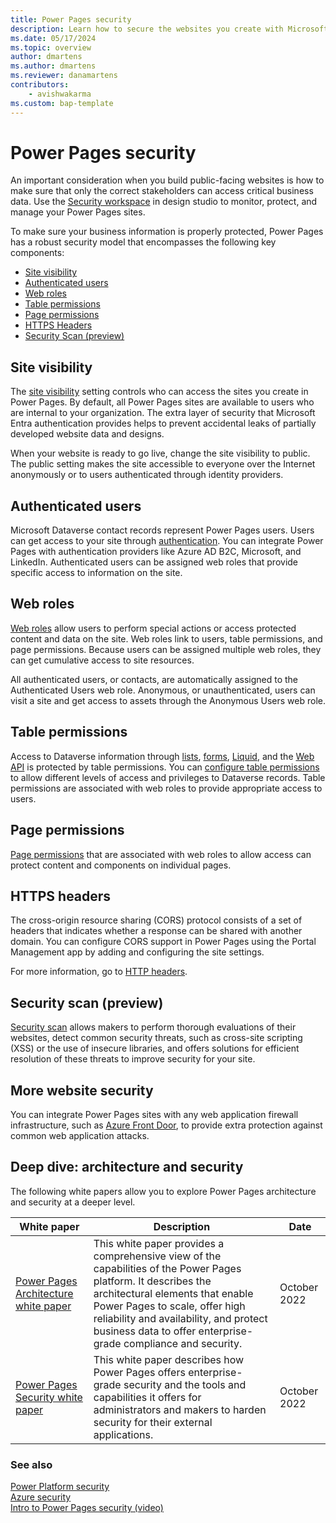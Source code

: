 ```yaml
---
title: Power Pages security
description: Learn how to secure the websites you create with Microsoft Power Pages.
ms.date: 05/17/2024
ms.topic: overview
author: dmartens
ms.author: dmartens
ms.reviewer: danamartens
contributors:
    - avishwakarma
ms.custom: bap-template
---
```


# Power Pages security

An important consideration when you build public-facing websites is how to make sure that only the correct stakeholders can access critical business data. Use the [Security workspace](../getting-started/use-security-workspace.md) in design studio to monitor, protect, and manage your Power Pages sites.

To make sure your business information is properly protected, Power Pages has a robust security model that encompasses the following key components:

- [Site visibility](#site-visibility)
- [Authenticated users](#authenticated-users)
- [Web roles](#web-roles)
- [Table permissions](#table-permissions)
- [Page permissions](#page-permissions)
- [HTTPS Headers](#https-headers)
- [Security Scan (preview)](#security-scan-preview)

## Site visibility

The [site visibility](site-visibility.md) setting controls who can access the sites you create in Power Pages. By default, all Power Pages sites are available to users who are internal to your organization. The extra layer of security that Microsoft Entra authentication provides helps to prevent accidental leaks of partially developed website data and designs.

When your website is ready to go live, change the site visibility to public. The public setting makes the site accessible to everyone over the Internet anonymously or to users authenticated through identity providers. 

## Authenticated users

Microsoft Dataverse contact records represent Power Pages users. Users can get access to your site through [authentication](authentication/index.md). You can integrate Power Pages with authentication providers like Azure AD B2C, Microsoft, and LinkedIn. Authenticated users can be assigned web roles that provide specific access to information on the site. 

## Web roles

[Web roles](create-web-roles.md) allow users to perform special actions or access protected content and data on the site. Web roles link to users, table permissions, and page permissions. Because users can be assigned multiple web roles, they can get cumulative access to site resources.

All authenticated users, or contacts, are automatically assigned to the Authenticated Users web role. Anonymous, or unauthenticated, users can visit a site and get access to assets through the Anonymous Users web role. 

## Table permissions

Access to Dataverse information through [lists](../getting-started/add-list.md), [forms](../getting-started/add-form.md), [Liquid](../configure/liquid-overview.md), and the [Web API](../configure/web-api-overview.md) is protected by table permissions. You can [configure table permissions](table-permissions.md) to allow different levels of access and privileges to Dataverse records. Table permissions are associated with web roles to provide appropriate access to users. 

## Page permissions

[Page permissions](page-security.md) that are associated with web roles to allow access can protect content and components on individual pages. 

## HTTPS headers

The cross-origin resource sharing (CORS) protocol consists of a set of headers that indicates whether a response can be shared with another domain. You can configure CORS support in Power Pages using the Portal Management app by adding and configuring the site settings. 

For more information, go to [HTTP headers](site-checker-security.md#http-headers).

## Security scan (preview)

[Security scan](security-scan.md) allows makers to perform thorough evaluations of their websites, detect common security threats, such as cross-site scripting (XSS) or the use of insecure libraries, and offers solutions for efficient resolution of these threats to improve security for your site.

## More website security

You can integrate Power Pages sites with any web application firewall infrastructure, such as [Azure Front Door](../configure/azure-front-door.md), to provide extra protection against common web application attacks. 

## Deep dive: architecture and security

The following white papers allow you to explore Power Pages architecture and security at a deeper level.

| White paper | Description | Date |
| - | - | - |
| [Power Pages Architecture white paper](/power-pages/guidance/white-papers/architecture) | This white paper provides a comprehensive view of the capabilities of the Power Pages platform. It describes the architectural elements that enable Power Pages to scale, offer high reliability and availability, and protect business data to offer enterprise-grade compliance and security. | October 2022 |
| [Power Pages Security white paper](/power-pages/guidance/white-papers/security) | This white paper describes how Power Pages offers enterprise-grade security and the tools and capabilities it offers for administrators and makers to harden security for their external applications. | October 2022 |

### See also

[Power Platform security](/power-platform/admin/security/)  
[Azure security](/azure/security/)  
[Intro to Power Pages security (video)](https://youtu.be/ojAll5jmxss?feature=shared)
